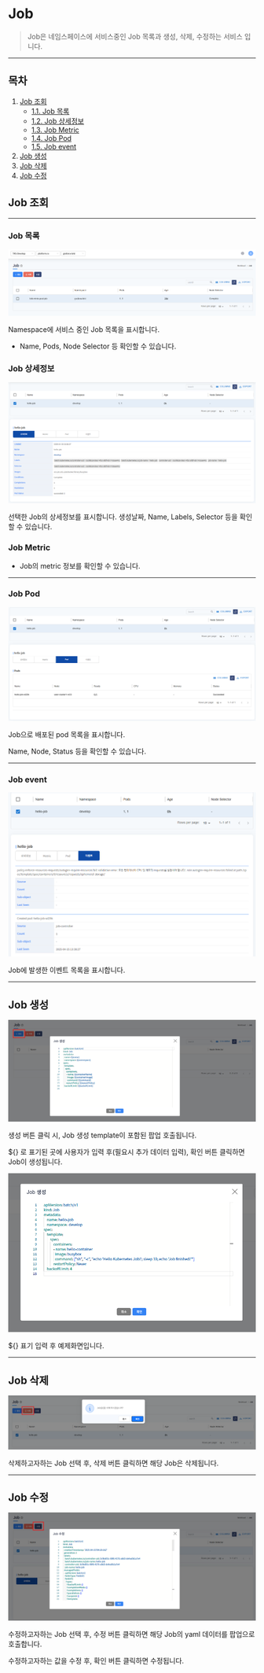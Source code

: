 # Job

> Job은 네임스페이스에 서비스중인 Job 목록과 생성, 삭제, 수정하는 서비스 입니다.

---
## **목차**
1. [Job 조회](#job-조회)
   - [1.1. Job 목록](#job-목록)
   - [1.2. Job 상세정보](#job-상세정보)
   - [1.3. Job Metric](#job-Metric)
   - [1.4. Job Pod](#job-Pod)
   - [1.5. Job event](#job-event)
2. [Job 생성](#job-생성)
3. [Job 삭제](#job-삭제)
4. [Job 수정](#job-수정)

## Job 조회

---
### Job 목록

![](img/job_jobs.png)

Namespace에 서비스 중인 Job 목록을 표시합니다.
* Name, Pods, Node Selector 등 확인할 수 있습니다.

### Job 상세정보

![](img/job_detail.png)

선택한 Job의 상세정보를 표시합니다.
생성날짜, Name, Labels, Selector 등을 확인할 수 있습니다.

### Job Metric
* Job의 metric 정보를 확인할 수 있습니다.


---
### Job Pod

![pod](img/job_pod.png)

Job으로 배포된 pod 목록을 표시합니다.

Name, Node, Status 등을 확인할 수 있습니다.

---
### Job event

![event](img/job_event.png)

Job에 발생한 이벤트 목록을 표시합니다.

---
## Job 생성

![create](img/job_create.png)

생성 버튼 클릭 시, Job 생성 template이 포함된 팝업 호출됩니다.

${} 로 표기된 곳에 사용자가 입력 후(필요시 추가 데이터 입력), 확인 버튼 클릭하면 Job이 생성됩니다.

![create](img/job_create_ex.png)

${} 표기 입력 후 예제화면입니다.

---
## Job 삭제

![delete](img/job_delete.png)

삭제하고자하는 Job 선택 후, 삭제 버튼 클릭하면 해당 Job은 삭제됩니다.

---
## Job 수정

![modify](img/job_modify.png)

수정하고자하는 Job 선택 후, 수정 버튼 클릭하면 해당 Job의 yaml 데이터를 팝업으로 호출합니다.

수정하고자하는 값을 수정 후, 확인 버튼 클릭하면 수정됩니다.